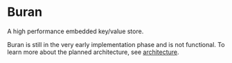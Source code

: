 # Buran

A high performance embedded key/value store.

Buran is still in the very early implementation phase and is not functional. To learn
more about the planned architecture, see [architecture](docs/ARCHITECTURE.md).
